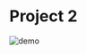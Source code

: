 # Project 2

![demo](https://raw.githubusercontent.com/YufeiHu/CS276A-Pattern-Recognition-and-Machine-Learning/master/demo.png) 
